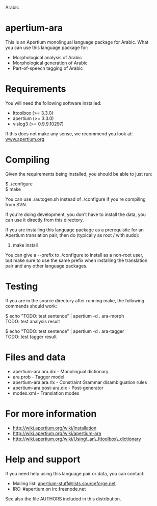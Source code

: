 Arabic

apertium-ara  
===

This is an Apertium monolingual language package for Arabic. What  
you can use this language package for:

-   Morphological analysis of Arabic
-   Morphological generation of Arabic
-   Part-of-speech tagging of Arabic

Requirements  
===

You will need the following software installed:

-   lttoolbox (&gt;= 3.3.0)
-   apertium (&gt;= 3.3.0)
-   vislcg3 (&gt;= 0.9.9.10297)

If this does not make any sense, we recommend you look at:
www.apertium.org

Compiling  
===

Given the requirements being installed, you should be able to just run:

$ ./configure  
$ make

You can use ./autogen.sh instead of ./configure if you're compiling  
from SVN.

If you're doing development, you don't have to install the data, you  
can use it directly from this directory.

If you are installing this language package as a prerequisite for an  
Apertium translation pair, then do (typically as root / with sudo):

1.  make install

You can give a --prefix to ./configure to install as a non-root user,  
but make sure to use the same prefix when installing the translation  
pair and any other language packages.

Testing  
===

If you are in the source directory after running make, the following  
commands should work:

$ echo "TODO: test sentence" | apertium -d . ara-morph  
TODO: test analysis result

$ echo "TODO: test sentence" | apertium -d . ara-tagger  
TODO: test tagger result

Files and data  
===

-   apertium-ara.ara.dix - Monolingual dictionary
-   ara.prob - Tagger model
-   apertium-ara.ara.rlx - Constraint Grammar disambiguation rules
-   apertium-ara.post-ara.dix - Post-generator
-   modes.xml - Translation modes

For more information  
===

-   http://wiki.apertium.org/wiki/Installation
-   http://wiki.apertium.org/wiki/apertium-ara
-   http://wiki.apertium.org/wiki/Using\_an\_lttoolbox\_dictionary

Help and support  
===

If you need help using this language pair or data, you can contact:

-   Mailing list: apertium-stuff@lists.sourceforge.net
-   IRC: \#apertium on irc.freenode.net

See also the file AUTHORS included in this distribution.
